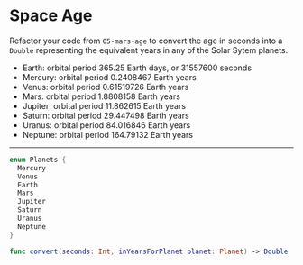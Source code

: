 # Space Age

Refactor your code from `05-mars-age` to convert the age in seconds into a `Double` representing the equivalent years in any of the Solar Sytem planets.

- Earth: orbital period 365.25 Earth days, or 31557600 seconds
- Mercury: orbital period 0.2408467 Earth years
- Venus: orbital period 0.61519726 Earth years
- Mars: orbital period 1.8808158 Earth years
- Jupiter: orbital period 11.862615 Earth years
- Saturn: orbital period 29.447498 Earth years
- Uranus: orbital period 84.016846 Earth years
- Neptune: orbital period 164.79132 Earth years

---

```swift
enum Planets {
  Mercury
  Venus
  Earth
  Mars
  Jupiter
  Saturn
  Uranus
  Neptune
}

func convert(seconds: Int, inYearsForPlanet planet: Planet) -> Double
```

